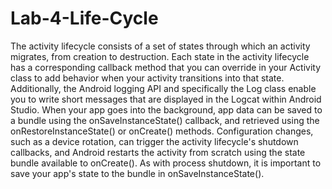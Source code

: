 # Lab-4-Life-Cycle

The activity lifecycle consists of a set of states through which an activity migrates, from creation to destruction. Each state in the activity lifecycle has a 
corresponding callback method that you can override in your Activity class to add behavior when your activity transitions into that state. Additionally, the Android 
logging API and specifically the Log class enable you to write short messages that are displayed in the Logcat within Android Studio. When your app goes into the
background, app data can be saved to a bundle using the onSaveInstanceState() callback, and retrieved using the onRestoreInstanceState() or onCreate() methods. Configuration changes, such as a device rotation, can trigger the activity lifecycle's
shutdown callbacks, and Android restarts the activity from scratch using the state bundle available to onCreate(). As with process shutdown, it is important to
save your app's state to the bundle in onSaveInstanceState().



